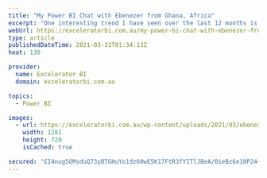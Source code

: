 ```yaml
---
title: "My Power BI Chat with Ebenezer from Ghana, Africa"
excerpt: "One interesting trend I have seen over the last 12 months is the creation of a lot more non-technical Power BI content on the web.  Adam Saxton and Patrick LeBlanc were early adopters of this format with their YouTube channel &#8220;Guy in a Cube&#8221;. More recently there have been new [...]Read More"
webUrl: https://exceleratorbi.com.au/my-power-bi-chat-with-ebenezer-from-ghana-africa/
type: article
publishedDateTime: 2021-03-31T01:34:13Z
heat: 130

provider:
  name: Excelerator BI
  domain: exceleratorbi.com.au

topics:
  - Power BI

images:
  - url: https://exceleratorbi.com.au/wp-content/uploads/2021/03/ebenezer.jpg
    width: 1281
    height: 720
    isCached: true

secured: "EI4nug5OMsduQ73yBTGHuYo1dz60wE5K17FtR3fYITlJBeA/0ieBz6e10P24+yp6hAAHrSmKw0y596MStlKzDpTPFXE5QydEkbt1qnzPsfgOrwD/kZ23WMzAPqRVQauEVifrvBLRR3TBaDLLIbUjboFLv4iZq9pAzBS+sntlQkW/aOju7FnvJO2bO8d9EHVOxE9A2vb199ugYttva/KgNWDs9F00o5AChgMsaJPkIwstWe6bcY6Ksw+IsYt8aCDJXsFeGvtdpD/IlOFa6Qyqarichnt40yxt/eMMNwn8Y5Em7Arc/f2n5bYdIPrpp1Gy26dqe+MVb9eYRYVP/5y3ETMfGijiNav6C1bJQ+oLbrs=;J8VRiOkY0Wb4Jtm9PgUKbQ=="
---
```


